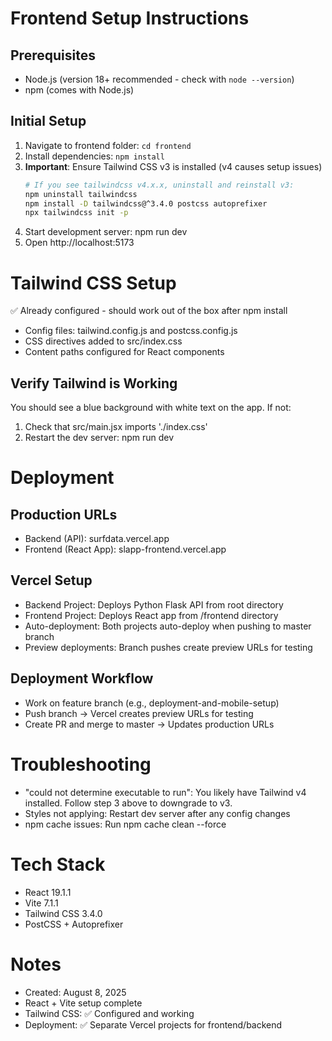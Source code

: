 # Frontend Setup Instructions

## Prerequisites
- Node.js (version 18+ recommended - check with `node --version`)
- npm (comes with Node.js)

## Initial Setup
1. Navigate to frontend folder: `cd frontend`
2. Install dependencies: `npm install`
3. **Important**: Ensure Tailwind CSS v3 is installed (v4 causes setup issues)
   ```bash
   # If you see tailwindcss v4.x.x, uninstall and reinstall v3:
   npm uninstall tailwindcss
   npm install -D tailwindcss@^3.4.0 postcss autoprefixer
   npx tailwindcss init -p
4. Start development server: npm run dev
5. Open http://localhost:5173

# Tailwind CSS Setup
✅ Already configured - should work out of the box after npm install

- Config files: tailwind.config.js and postcss.config.js
- CSS directives added to src/index.css
- Content paths configured for React components
## Verify Tailwind is Working
You should see a blue background with white text on the app. If not:
1. Check that src/main.jsx imports './index.css'
2. Restart the dev server: npm run dev

# Deployment
## Production URLs
- Backend (API): surfdata.vercel.app
- Frontend (React App): slapp-frontend.vercel.app
## Vercel Setup
- Backend Project: Deploys Python Flask API from root directory
- Frontend Project: Deploys React app from /frontend directory
- Auto-deployment: Both projects auto-deploy when pushing to master branch
- Preview deployments: Branch pushes create preview URLs for testing
## Deployment Workflow
- Work on feature branch (e.g., deployment-and-mobile-setup)
- Push branch → Vercel creates preview URLs for testing
- Create PR and merge to master → Updates production URLs

# Troubleshooting
- "could not determine executable to run": You likely have Tailwind v4 installed. Follow step 3 above to downgrade to v3.
- Styles not applying: Restart dev server after any config changes
- npm cache issues: Run npm cache clean --force

# Tech Stack
- React 19.1.1
- Vite 7.1.1
- Tailwind CSS 3.4.0
- PostCSS + Autoprefixer

# Notes
- Created: August 8, 2025
- React + Vite setup complete
- Tailwind CSS: ✅ Configured and working
- Deployment: ✅ Separate Vercel projects for frontend/backend